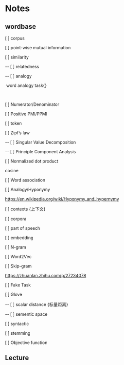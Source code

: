# Notes

## wordbase

[ ] corpus

[ ] point-wise mutual information

[ ] similarity 

-- [ ] relatedness

-- [ ] analogy

​		word analogy task{}

​		

[ ] Numerator/Denominator

[ ] Positive PMI/PPMI

[ ] token

[ ] Zipf’s law

-- [ ] Singular Value Decomposition

-- [ ] Principle Component Analysis

[ ] Normalized dot product

cosine

[ ] Word association

[ ] Analogy/Hyponymy

https://en.wikipedia.org/wiki/Hyponymy_and_hypernymy

[ ] contexts {上下文}

[ ] corpora 

[ ] part of speech

[ ] embedding

[ ] N-gram

[ ] Word2Vec

[ ] Skip-gram

https://zhuanlan.zhihu.com/p/27234078

[ ] Fake Task

[ ] Glove

-- [ ] scalar distance {标量距离}

-- [ ] sementic space

[ ] syntactic

[ ] stemming

[ ] Objective function



## Lecture


